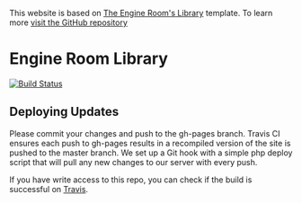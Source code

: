 This website is based on [The Engine Room's Library](https://library.theengineroom.org/) template. To learn more [visit the GitHub repository](https://github.com/the-engine-room/library)
# Engine Room Library

[![Build Status](https://travis-ci.org/the-engine-room/2016-retro.svg?branch=gh-pages)](https://travis-ci.org/the-engine-room/2016-retro)

## Deploying Updates

Please commit your changes and push to the gh-pages branch. Travis CI ensures each push to gh-pages results in a recompiled version of the site is pushed to the master branch. We set up a Git hook with a simple php deploy script that will pull any new changes to our server with every push.

If you have write access to this repo, you can check if the build is successful on [Travis](https://travis-ci.org/the-engine-room/2016-retro).
